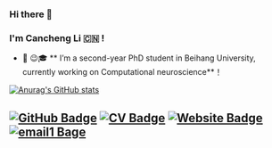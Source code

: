 ### Hi there 👋
### I'm Cancheng Li :cn: !

-  🔭 :wink::mortar_board: ** I’m a second-year PhD student in Beihang University, currently working on Computational neuroscience**！

[![Anurag's GitHub stats](https://github-readme-stats.vercel.app/api?username=jasoncc2020&count_private=true&show_icons=true&theme=radical)](https://github.com/anuraghazra/github-readme-stats)

[![GitHub Badge](https://img.shields.io/github/followers/jasoncc2020?style=for-the-badge)](https://github.com/jasoncc2020)
[![CV Badge](https://img.shields.io/badge/My-CV-brightgreen?style=for-the-badge)](https://canchengli.com/files/cv.pdf)
[![Website Badge](https://img.shields.io/badge/My-Website-brightgreen?style=for-the-badge)](https://canchengli.com)
[![email1 Bage](https://img.shields.io/badge/canchengli@buaa.edu.cn-Red?style=for-the-badge)](https://canchengli@buaa.edu.cn)
---
<!--
**Cancheng Li/Cancheng Li** is a ✨ _special_ ✨ repository because its `README.md` (this file) appears on your GitHub profile.
-->




